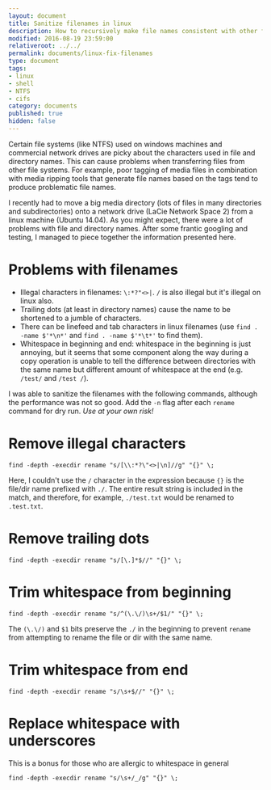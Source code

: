 ```yaml
---
layout: document
title: Sanitize filenames in linux
description: How to recursively make file names consistent with other file systems
modified: 2016-08-19 23:59:00
relativeroot: ../../
permalink: documents/linux-fix-filenames
type: document
tags:
- linux
- shell
- NTFS
- cifs
category: documents
published: true
hidden: false
---
```


Certain file systems (like NTFS) used on windows machines and commercial network drives are picky about the characters used in file and directory names.
This can cause problems when transferring files from other file systems.
For example, poor tagging of media files in combination with media ripping tools that generate file names based on the tags tend to produce problematic file names.

I recently had to move a big media directory (lots of files in many directories and subdirectories) onto a network drive (LaCie Network Space 2) from a linux machine (Ubuntu 14.04).
As you might expect, there were a lot of problems with file and directory names.
After some frantic googling and testing, I managed to piece together the information presented here.

Problems with filenames
=======================

- Illegal characters in filenames: `\:*?"<>|`. `/` is also illegal but it's illegal on linux also.
- Trailing dots (at least in directory names) cause the name to be shortened to a jumble of characters.
- There can be linefeed and tab characters in linux filenames (use `find . -name $'*\n*'` and `find . -name $'*\t*'` to find them).
- Whitespace in beginning and end: whitespace in the beginning is just annoying, but it seems that some component along the way during a copy operation is unable to tell the difference between directories with the same name but different amount of whitespace at the end (e.g. `/test/` and `/test /`).

I was able to sanitize the filenames with the following commands, although the performance was not so good.
Add the `-n` flag after each `rename` command for dry run. *Use at your own risk!*

Remove illegal characters
=========================

`find -depth -execdir rename "s/[\\:*?\"<>|\n]//g" "{}" \;`

Here, I couldn't use the `/` character in the expression because `{}` is the file/dir name prefixed with `./`. The entire result string is included in the match, and therefore, for example, `./test.txt` would be renamed to `.test.txt`.

Remove trailing dots
====================

`find -depth -execdir rename "s/[\.]*$//" "{}" \;`

Trim whitespace from beginning
==============================

`find -depth -execdir rename "s/^(\.\/)\s+/$1/" "{}" \;`

The `(\.\/)` and `$1` bits preserve the `./` in the beginning to prevent `rename` from attempting to rename the file or dir with the same name.

Trim whitespace from end
========================

`find -depth -execdir rename "s/\s+$//" "{}" \;`

Replace whitespace with underscores
===================================

This is a bonus for those who are allergic to whitespace in general

`find -depth -execdir rename "s/\s+/_/g" "{}" \;`

